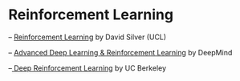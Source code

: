 # Reinforcement Learning

– [Reinforcement Learning](https://www.davidsilver.uk/teaching/) by David Silver \(UCL\)

– [Advanced Deep Learning & Reinforcement Learning](https://www.youtube.com/watch?v=iOh7QUZGyiU&list=PLqYmG7hTraZDNJre23vqCGIVpfZ_K2RZs) by DeepMind

–[ Deep Reinforcement Learning](https://www.youtube.com/watch?v=xioGro2zC94&list=PLkkkPGkyjEBk3RB2USEC_ZbCw-8ZoR5AJ) by UC Berkeley 

